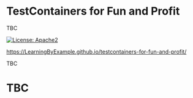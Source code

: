 # TestContainers for Fun and Profit
TBC

[![License: Apache2](https://img.shields.io/badge/license-Apache%202-blue.svg)](/LICENSE)

https://LearningByExample.github.io/testcontainers-for-fun-and-profit/

TBC

# TBC
